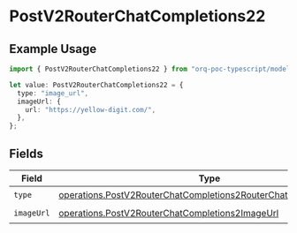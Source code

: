 # PostV2RouterChatCompletions22

## Example Usage

```typescript
import { PostV2RouterChatCompletions22 } from "orq-poc-typescript/models/operations";

let value: PostV2RouterChatCompletions22 = {
  type: "image_url",
  imageUrl: {
    url: "https://yellow-digit.com/",
  },
};
```

## Fields

| Field                                                                                                                                                | Type                                                                                                                                                 | Required                                                                                                                                             | Description                                                                                                                                          |
| ---------------------------------------------------------------------------------------------------------------------------------------------------- | ---------------------------------------------------------------------------------------------------------------------------------------------------- | ---------------------------------------------------------------------------------------------------------------------------------------------------- | ---------------------------------------------------------------------------------------------------------------------------------------------------- |
| `type`                                                                                                                                               | [operations.PostV2RouterChatCompletions2RouterChatCompletionsType](../../models/operations/postv2routerchatcompletions2routerchatcompletionstype.md) | :heavy_check_mark:                                                                                                                                   | N/A                                                                                                                                                  |
| `imageUrl`                                                                                                                                           | [operations.PostV2RouterChatCompletions2ImageUrl](../../models/operations/postv2routerchatcompletions2imageurl.md)                                   | :heavy_check_mark:                                                                                                                                   | N/A                                                                                                                                                  |